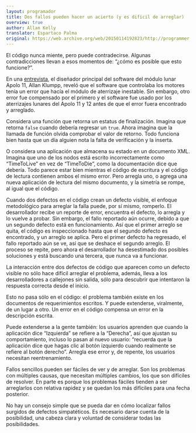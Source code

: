 ```yaml
---
layout: programador
title: Dos fallos pueden hacer un acierto (y es difícil de arreglar)
overview: true
author: Allan Kelly
translator: Espartaco Palma
original: https://web.archive.org/web/20150114192823/http://programmer.97things.oreilly.com/wiki/index.php/Two_Wrongs_Can_Make_a_Right_%28and_Are_Difficult_to_Fix%29
---
```


El código nunca miente, pero puede contradecirse. Algunas
contradicciones llevan a esos momentos de: “¿cómo es posible que esto
funcione?”.

En una [entrevista][1], el diseñador principal del software del módulo
lunar Apolo 11, Allan Klumpp, reveló que el software que controlaba los
motores tenía un error que hacía el módulo de aterrizaje inestable. Sin
embargo, otro error fue compensado por el primero y el software fue
usado por los aterrizajes lunares del Apolo 11 y 12 antes de que el
error fuera encontrado y arreglado.

Considera una función que retorna un estatus de finalización. Imagina
que retorna `false` cuando debería regresar un `true`. Ahora imagina que
la llamada de función olvida comprobar el valor de retorno. Todo
funciona bien hasta que un día alguien nota la falta de verificación y
la inserta.

O considera una aplicación que almacena su estado en un documento XML.
Imagina que uno de los nodos está escrito incorrectamente como
“TimeToLive” en vez de “TimeToDie”, como la documentación dice que
debería. Todo parece estar bien mientras el código de escritura y el
código de lectura contienen ambos el mismo error. Pero arregla uno, o
agrega una nueva aplicación de lectura del mismo documento, y la
simetría se rompe, al igual que el código.

Cuando dos defectos en el código crean un defecto visible, el enfoque
metodológico para arreglar la falla puede, por sí mismo, romperlo. El
desarrollador recibe un reporte de error, encuentra el defecto, lo
arregla y lo vuelve a probar. Sin embargo, el fallo reportado aún
ocurre, debido a que un segundo defecto está en funcionamiento. Así que
el primer arreglo se quita, el código es inspeccionado hasta que el
segundo defecto es encontrado, y un arreglo se aplica. Pero el primer
defecto ha regresado, el fallo reportado aún se ve, así que se deshace
el segundo arreglo. El proceso se repite, pero ahora el desarrollador ha
desestimado dos posibles soluciones y está buscando una tercera, que
nunca va a funcionar.

La interacción entre dos defectos de código que aparecen como un defecto
visible no sólo hace difícil arreglar el problema, además, lleva a los
desarrolladores a callejones sin salida, sólo para descubrir que
intentaron la respuesta correcta desde el inicio.

Esto no pasa sólo en el código: el problema también existe en los
documentos de requerimientos escritos. Y puede extenderse, viralmente,
de un lugar a otro. Un error en el código compensa un error en la
descripción escrita.

Puede extenderse a la gente también: los usuarios aprenden que cuando la
aplicación dice “Izquierda” se refiere a la “Derecha”, así que ajustan
su comportamiento, incluso lo pasan al nuevo usuario: “recuerda que la
aplicación dice que hagas clic al botón izquierdo cuando realmente se
refiere al botón derecho”. Arregla ese error y, de repente, los usuarios
necesitan reentrenamiento.

Fallos sencillos pueden ser fáciles de ver y de arreglar. Son los
problemas con múltiples causas, que necesitan múltiples cambios, los que
son difíciles de resolver. En parte es porque los problemas fáciles
tienden a ser arreglarlos con relativa rapidez y se quedan los más
difíciles para una fecha posterior.

No hay un consejo simple que se pueda dar en cómo localizar fallos
surgidos de defectos simpatéticos. Es necesario darse cuenta de la
posibilidad, una cabeza clara y voluntad de considerar todas las
posibilidades.


[1]: https://www.netjeff.com/humor/item.cgi?file=ApolloComputer
